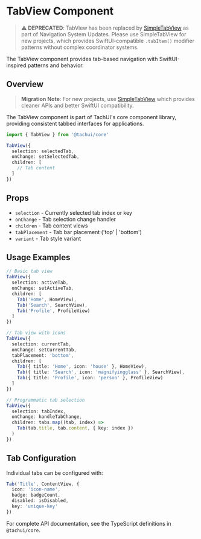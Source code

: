 # TabView Component

> **⚠️ DEPRECATED**: TabView has been replaced by [SimpleTabView](/components/simple-tab-view) as part of Navigation System Updates. Please use SimpleTabView for new projects, which provides SwiftUI-compatible `.tabItem()` modifier patterns without complex coordinator systems.

The TabView component provides tab-based navigation with SwiftUI-inspired patterns and behavior.

## Overview

> **Migration Note**: For new projects, use [SimpleTabView](/components/simple-tab-view) which provides cleaner APIs and better SwiftUI compatibility.

The TabView component is part of TachUI's core component library, providing consistent tabbed interfaces for applications.

```typescript
import { TabView } from '@tachui/core'

TabView({
  selection: selectedTab,
  onChange: setSelectedTab,
  children: [
    // Tab content
  ]
})
```

## Props

- `selection` - Currently selected tab index or key
- `onChange` - Tab selection change handler
- `children` - Tab content views
- `tabPlacement` - Tab bar placement ('top' | 'bottom')
- `variant` - Tab style variant

## Usage Examples

```typescript
// Basic tab view
TabView({
  selection: activeTab,
  onChange: setActiveTab,
  children: [
    Tab('Home', HomeView),
    Tab('Search', SearchView),
    Tab('Profile', ProfileView)
  ]
})

// Tab view with icons
TabView({
  selection: currentTab,
  onChange: setCurrentTab,
  tabPlacement: 'bottom',
  children: [
    Tab({ title: 'Home', icon: 'house' }, HomeView),
    Tab({ title: 'Search', icon: 'magnifyingglass' }, SearchView),
    Tab({ title: 'Profile', icon: 'person' }, ProfileView)
  ]
})

// Programmatic tab selection
TabView({
  selection: tabIndex,
  onChange: handleTabChange,
  children: tabs.map((tab, index) => 
    Tab(tab.title, tab.content, { key: index })
  )
})
```

## Tab Configuration

Individual tabs can be configured with:

```typescript
Tab('Title', ContentView, {
  icon: 'icon-name',
  badge: badgeCount,
  disabled: isDisabled,
  key: 'unique-key'
})
```

For complete API documentation, see the TypeScript definitions in `@tachui/core`.